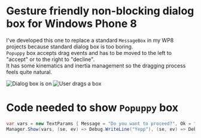 Gesture friendly non-blocking dialog box for Windows Phone 8
==========

I've developed this one to replace a standard `MessageBox` in my WP8 projects because standard dialog box is too boring.  
`Popuppy` box accepts drag events and has to be moved to the left to "accept" or to the right to "decline".  
It has some kinematics and inertia management so the dragging process feels quite natural.

![Dialog box is on](https://raw.github.com/tone00001/PopuppyWP8/master/wp_ss_20131218_0001.png "Dialog box is on")
![User drags a box](https://raw.github.com/tone00001/PopuppyWP8/master/wp_ss_20131218_0003.png "User drags a box")


Code needed to show `Popuppy` box
==========

`````c#
var vars = new TextParams { Message = "Do you want to proceed?", Ok = "Yepp", Cancel = "Nope" };
Manager.Show(vars, (se, ev) => Debug.WriteLine("Yepp"), (se, ev) => Debug.WriteLine("Nope"));
`````

